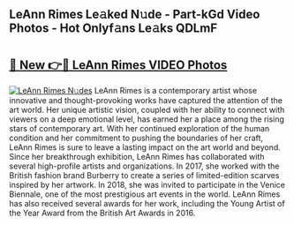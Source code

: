 ## LeAnn Rimes Le𝚊ked N𝚞de - Part-kGd Video Photos - Hot Onlyf𝚊ns Le𝚊ks QDLmF

# <h2><a href="http://ab33461.deff.icu/?id=LeAnn+Rimes">🔗 New 👉🔴 LeAnn Rimes VIDEO Photos</a></h2>

[![LeAnn Rimes N𝚞des](https://i.imgur.com/rIISA9y.gif)](http://ab33461.deff.icu/?id=LeAnn+Rimes)
LeAnn Rimes is a contemporary artist whose innovative and thought-provoking works have captured the attention of the art world. Her unique artistic vision, coupled with her ability to connect with viewers on a deep emotional level, has earned her a place among the rising stars of contemporary art. With her continued exploration of the human condition and her commitment to pushing the boundaries of her craft, LeAnn Rimes is sure to leave a lasting impact on the art world and beyond. Since her breakthrough exhibition, LeAnn Rimes has collaborated with several high-profile artists and organizations. In 2017, she worked with the British fashion brand Burberry to create a series of limited-edition scarves inspired by her artwork. In 2018, she was invited to participate in the Venice Biennale, one of the most prestigious art events in the world. LeAnn Rimes has also received several awards for her work, including the Young Artist of the Year Award from the British Art Awards in 2016.
